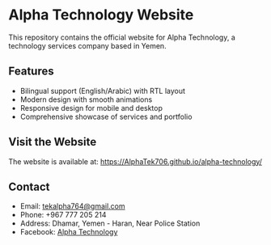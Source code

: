 # Alpha Technology Website

This repository contains the official website for Alpha Technology, a technology services company based in Yemen.

## Features

- Bilingual support (English/Arabic) with RTL layout
- Modern design with smooth animations
- Responsive design for mobile and desktop
- Comprehensive showcase of services and portfolio

## Visit the Website

The website is available at: https://AlphaTek706.github.io/alpha-technology/

## Contact

- Email: tekalpha764@gmail.com
- Phone: +967 777 205 214
- Address: Dhamar, Yemen - Haran, Near Police Station
- Facebook: [Alpha Technology](https://www.facebook.com/profile.php?id=61576298978304)
